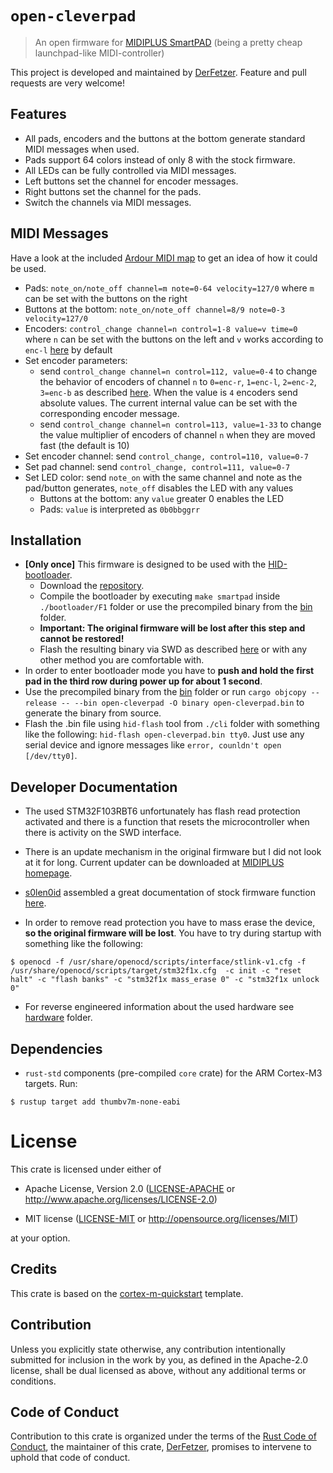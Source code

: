 # `open-cleverpad`

> An open firmware for [MIDIPLUS SmartPAD][smartpad] (being a pretty cheap launchpad-like MIDI-controller)

This project is developed and maintained by [DerFetzer][team].
Feature and pull requests are very welcome!

## Features

* All pads, encoders and the buttons at the bottom generate standard MIDI messages when used.
* Pads support 64 colors instead of only 8 with the stock firmware.
* All LEDs can be fully controlled via MIDI messages.
* Left buttons set the channel for encoder messages.
* Right buttons set the channel for the pads.
* Switch the channels via MIDI messages.

## MIDI Messages
Have a look at the included [Ardour MIDI map][midimap] to get an idea of how it could be used.

* Pads: `note_on/note_off channel=m note=0-64 velocity=127/0` where `m` can be set with the buttons on the right
* Buttons at the bottom: `note_on/note_off channel=8/9 note=0-3 velocity=127/0`
* Encoders: `control_change channel=n control=1-8 value=v time=0` where `n` can be set with the buttons on the left and `v` works according to `enc-l` [here][ardourmidi] by default
* Set encoder parameters:
    * send `control_change channel=n control=112, value=0-4` to change the behavior of encoders of channel `n` to `0=enc-r`, `1=enc-l`, `2=enc-2`, `3=enc-b` as described [here][ardourmidi].
      When the value is `4` encoders send absolute values. The current internal value can be set with the corresponding encoder message.
    * send `control_change channel=n control=113, value=1-33` to change the value multiplier of encoders of channel `n` when they are moved fast (the default is 10)
* Set encoder channel: send `control_change, control=110, value=0-7`
* Set pad channel: send `control_change, control=111, value=0-7`
* Set LED color: send `note_on` with the same channel and note as the pad/button generates, `note_off` disables the LED with any values
    * Buttons at the bottom: any `value` greater 0 enables the LED
    * Pads: `value` is interpreted as `0b0bbggrr`

## Installation

* **[Only once]** This firmware is designed to be used with the [HID-bootloader][bootloader].
    * Download the [repository][bootloader].
    * Compile the bootloader by executing `make smartpad` inside `./bootloader/F1` folder or use the precompiled binary from the [bin](bin) folder.
    * **Important: The original firmware will be lost after this step and cannot be restored!**
    * Flash the resulting binary via SWD as described [here][kikpadflash] or with any other method you are comfortable with.
* In order to enter bootloader mode you have to **push and hold the first pad in the third row during power up for about 1 second**.
* Use the precompiled binary from the [bin](bin) folder or run `cargo objcopy --release -- --bin open-cleverpad -O binary open-cleverpad.bin` to generate the binary from source.
* Flash the .bin file using `hid-flash` tool from `./cli` folder with something like the following: `hid-flash open-cleverpad.bin tty0`. Just use any serial device and ignore messages like `error, counldn't open [/dev/tty0]`.

## Developer Documentation

* The used STM32F103RBT6 unfortunately has flash read protection activated and
there is a function that resets the microcontroller when there is activity on the SWD interface.

* There is an update mechanism in the original firmware but I did not look at it for long.
Current updater can be downloaded at [MIDIPLUS homepage][firmware].

* [s0len0id][solenoid] assembled a great documentation of stock firmware function [here][smartpad-tester].

* In order to remove read protection you have to mass erase the device, **so the original firmware will be lost**.
You have to try during startup with something like the following:

``` console
$ openocd -f /usr/share/openocd/scripts/interface/stlink-v1.cfg -f /usr/share/openocd/scripts/target/stm32f1x.cfg  -c init -c "reset halt" -c "flash banks" -c "stm32f1x mass_erase 0" -c "stm32f1x unlock 0"
```

* For reverse engineered information about the used hardware see [hardware](hardware) folder.

## Dependencies

- `rust-std` components (pre-compiled `core` crate) for the ARM Cortex-M3
  targets. Run:

``` console
$ rustup target add thumbv7m-none-eabi
```
# License

This crate is licensed under either of

- Apache License, Version 2.0 ([LICENSE-APACHE](LICENSE-APACHE) or
  http://www.apache.org/licenses/LICENSE-2.0)

- MIT license ([LICENSE-MIT](LICENSE-MIT) or http://opensource.org/licenses/MIT)

at your option.

## Credits

This crate is based on the [cortex-m-quickstart][template] template.

## Contribution

Unless you explicitly state otherwise, any contribution intentionally submitted
for inclusion in the work by you, as defined in the Apache-2.0 license, shall be
dual licensed as above, without any additional terms or conditions.

## Code of Conduct

Contribution to this crate is organized under the terms of the [Rust Code of
Conduct][CoC], the maintainer of this crate, [DerFetzer][team], promises
to intervene to uphold that code of conduct.

[CoC]: https://www.rust-lang.org/policies/code-of-conduct
[team]: https://github.com/DerFetzer
[template]: https://github.com/rust-embedded/cortex-m-quickstart
[smartpad]: http://www.midiplus.com.tw/smartpad.htm
[firmware]: http://www.midiplus.com.tw/MIDIPLUS-Download.files/Firmware%20update/SmartPAD%20Firmware%20Update%20V0.15%2020171103.zip
[smartpad-tester]: https://github.com/s0len0id/smartpad-tester
[solenoid]: https://github.com/s0len0id
[bootloader]: https://github.com/DerFetzer/STM32_HID_Bootloader
[midimap]: /ardour/midi_maps/Open-CleverPAD.map
[kikpadflash]: https://github.com/TheKikGen/kikpad#how-to-flash
[ardourmidi]: https://manual.ardour.org/using-control-surfaces/generic-midi/working-with-encoders/
